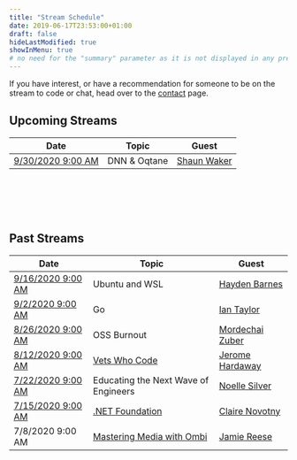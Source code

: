 ```yaml
---
title: "Stream Schedule"
date: 2019-06-17T23:53:00+01:00
draft: false
hideLastModified: true
showInMenu: true
# no need for the "summary" parameter as it is not displayed in any previews
---
```


If you have interest, or have a recommendation for someone to be on the stream to code or chat, head over to the [contact](/contact) page.

## Upcoming Streams

|  Date | Topic   | Guest  |
|-------|---------|--------|
|  [9/30/2020 9:00 AM](https://www.twitch.tv/isaacrlevin/schedule)    |    DNN & Oqtane      | [Shaun Waker](https://twitter.com/sbwalker)        |


<br /><br /><br /><br />

## Past Streams

|  Date | Topic   | Guest  |
|-------|---------|--------|
|  [9/16/2020 9:00 AM](https://www.youtube.com/watch?v=caHJ41wc418)    |    Ubuntu and WSL      | [Hayden Barnes](https://twitter.com/unixterminal)        |
|  [9/2/2020 9:00 AM](https://www.youtube.com/watch?v=Dl_DkUMfpnI)    |    Go      | [Ian Taylor](https://twitter.com/ianlancetaylor)        |
|  [8/26/2020 9:00 AM](https://www.youtube.com/watch?v=N_56KAyTkKI)    |    OSS Burnout      | [Mordechai Zuber](https://twitter.com/mordzuber)        |
|  [8/12/2020 9:00 AM](https://www.youtube.com/watch?v=sDe_5UcXbv8)    |    [Vets Who Code](https://vetswhocode.io/)      | [Jerome Hardaway](https://twitter.com/JeromeHardaway)        |
|  [7/22/2020 9:00 AM](https://www.youtube.com/watch?v=yYruivtX9Ic)    |    Educating the Next Wave of Engineers      | [Noelle Silver](https://twitter.com/NoelleSilver_)        |
|  [7/15/2020 9:00 AM](https://www.youtube.com/watch?v=3NI2HxbhFUw)    |    [.NET Foundation](https://dotnetfoundation.org/)      | [Claire Novotny](https://twitter.com/clairernovotny)        |
|  7/8/2020 9:00 AM   |    [Mastering Media with Ombi](https://ombi.io/)      | [Jamie Reese](https://www.twitter.com/tidusjar)        |
